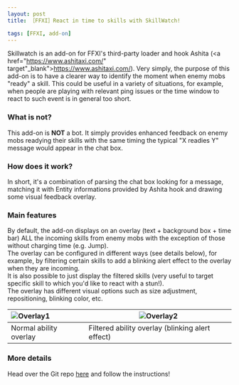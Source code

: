 ```yaml
---
layout: post
title: ［FFXI］React in time to skills with SkillWatch!

tags: [FFXI, add-on]
---
```


Skillwatch is an add-on for FFXI's third-party loader and hook Ashita (<a href="https://www.ashitaxi.com/" target"_blank">https://www.ashitaxi.com/</a>).
Very simply, the purpose of this add-on is to have a clearer way to identify the moment when enemy mobs "ready" a skill.
This could be useful in a variety of situations, for example, when people are playing with relevant ping issues or the time window to react to such event is in general too short.
<br>
### What is not?
This add-on is <b>NOT</b> a bot. It simply provides enhanced feedback on enemy mobs readying their skills with the same timing the typical "X readies Y" message would appear in the chat box.
<br>
### How does it work?
In short, it's a combination of parsing the chat box looking for a message, matching it with Entity informations provided by Ashita hook and drawing some visual feedback overlay.
<br>
### Main features
By default, the add-on displays on an overlay (text +  background box + time bar) ALL the incoming skills from enemy mobs with the exception of those without charging time (e.g. Jump).\
The overlay can be configured in different ways (see details below), for example, by filtering certain skills to add a blinking alert effect to the overlay when they are incoming.\
It is also possible to just display the filtered skills (very useful to target specific skill to which you'd like to react with a stun!).\
The overlay has different visual options such as size adjustment, repositioning, blinking color, etc.

![Overlay1](./../img/overlay1fixed.gif)  | ![Overlay2](./../img/overlay2.gif)
:------------------|------------------
Normal ability overlay | Filtered ability overlay (blinking alert effect)

### More details
Head over the Git repo <a href="https://github.com/ariel-logos/SkillWatch/" target="_blank">here</a> and follow the instructions!

